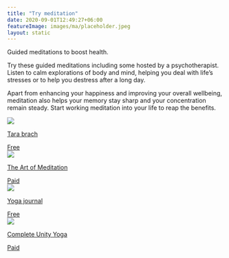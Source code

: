 ```yaml
---
title: "Try meditation"
date: 2020-09-01T12:49:27+06:00
featureImage: images/ma/placeholder.jpeg
layout: static
---
```


Guided meditations to boost health.

Try these guided meditations including some hosted by a psychotherapist. Listen to calm explorations of body and mind, helping you deal with life’s stresses or to help you destress after a long day.

Apart from enhancing your happiness and improving your overall wellbeing, meditation also helps your memory stay sharp and your concentration remain steady. Start working meditation into your life to reap the benefits.

<a class="ma-link" href="https://www.tarabrach.com/guided-meditations/"><div class="ma-card"><div class="ma-icon"><img src ="/images/icon-check.png"/></div><div class="ma-name"><p>Tara brach</p></div><div class="ma-paid-text"><span>Free</span></div></div></a><a class="ma-link" href="https://theartofmeditation.org/meditation-courses"><div class="ma-card"><div class="ma-icon"><img src ="/images/icon-pound.png"/></div><div class="ma-name"><p>The Art of Meditation</p></div><div class="ma-paid-text"><span>Paid</span></div></div></a><a class="ma-link" href="https://www.yogajournal.com/meditation/best-free-online-guided-meditations-for-beginners/"><div class="ma-card"><div class="ma-icon"><img src ="/images/icon-check.png"/></div><div class="ma-name"><p>Yoga journal</p></div><div class="ma-paid-text"><span>Free</span></div></div></a><a class="ma-link" href="https://www.awin1.com/cread.php?awinmid=29057&awinaffid=1198638&ued=https%3A%2F%2Fcompleteunityyoga.com%2F"><div class="ma-card"><div class="ma-icon"><img src ="/images/icon-pound.png"/></div><div class="ma-name"><p>Complete Unity Yoga</p></div><div class="ma-paid-text"><span>Paid</span></div></div></a>  

<br/><br/>






